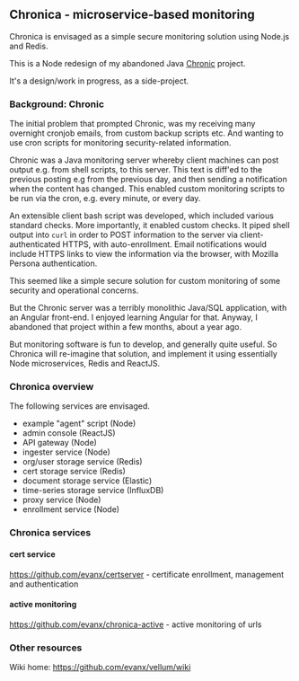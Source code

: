 
## Chronica - microservice-based monitoring

Chronica is envisaged as a simple secure monitoring solution using Node.js and Redis.

This is a Node redesign of my abandoned Java <a href="https://github.com/evanx/chronic">Chronic</a> project.

It's a design/work in progress, as a side-project.
 

### Background: Chronic

The initial problem that prompted Chronic, was my receiving many overnight cronjob emails, from custom backup scripts etc. And wanting to use cron scripts for monitoring security-related information.

Chronic was a Java monitoring server whereby client machines can post output e.g. from shell scripts, to this server. This text is diff'ed to the previous posting e.g from the previous day, and then sending a notification when the content has changed. This enabled custom monitoring scripts to be run via the cron, e.g. every minute, or every day.

An extensible client bash script was developed, which included various standard checks. More importantly, it enabled custom checks. It piped shell output into `curl` in order to POST information to the server via client-authenticated HTTPS, with auto-enrollment. Email notifications would include HTTPS links to view the information via the browser, with Mozilla Persona authentication. 

This seemed like a simple secure solution for custom monitoring of some security and operational concerns.

But the Chronic server was a terribly monolithic Java/SQL application, with an Angular front-end. I enjoyed learning Angular for that. Anyway, I abandoned that project within a few months, about a year ago.

But monitoring software is fun to develop, and generally quite useful. So Chronica will re-imagine that solution, and implement it using essentially Node microservices, Redis and ReactJS.


### Chronica overview

The following services are envisaged.

* example "agent" script (Node)
* admin console (ReactJS)
* API gateway (Node)
* ingester service (Node)
* org/user storage service (Redis)
* cert storage service (Redis)
* document storage service (Elastic)
* time-series storage service (InfluxDB)
* proxy service (Node)
* enrollment service (Node)


### Chronica services

#### cert service 

https://github.com/evanx/certserver - certificate enrollment, management and authentication

#### active monitoring 

https://github.com/evanx/chronica-active - active monitoring of urls


### Other resources

Wiki home: https://github.com/evanx/vellum/wiki

